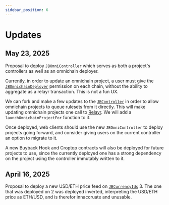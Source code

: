 ```yaml
---
sidebar_position: 6
---
```

# Updates 

## May 23, 2025

Proposal to deploy `JBOmniController` which serves as both a project's controllers as well as an omnichain deployer.

Currently, in order to update an omnichain project, a user must give the [`JBOmnichainDeployer`](/docs/v4/api/omnichain-deployers/JBOmnichainDeployer.md) permission on each chain, without the ability to aggregate as a relayr transaction. This is not a fun UX.

We can fork and make a few updates to the [`JBController`](/docs/v4/api/core/JBController.md) in order to allow omnichain projects to queue rulesets from it directly. This will make updating omnichain projects one call to [Relayr](/docs/v4/learn/glossary/relayr.md). We will add a `launchOmnichainProjectFor` function to it.

Once deployed, web clients should use the new `JBOmniController` to deploy projects going forward, and consider giving users on the current controller an option to migrate to it.

A new Buyback Hook and Croptop contracts will also be deployed for future projects to use, since the currently deployed one has a strong dependency on the project using the controller immutably written to it.

## April 16, 2025

Proposal to deploy a new USD/ETH price feed on [`JBCurrencyIds`](/docs/v4/api/core/libraries/JBCurrencyIds.md) 3. The one that was deployed on 2 was deployed inverted, interpreting the USD/ETH price as ETH/USD, and is therefor innaccruate and unusable.